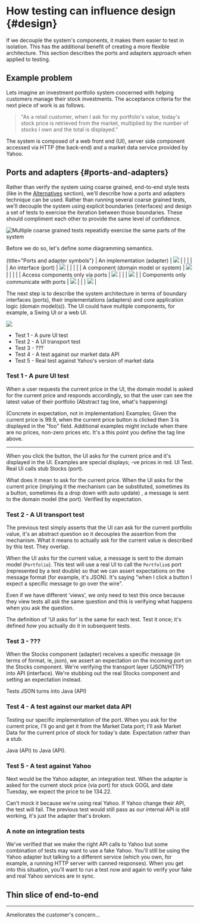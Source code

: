 # How testing can influence design {#design}

If we decouple the system's components, it makes them easier to test in isolation. This has the additional benefit of creating a more flexible architecture. This section describes the ports and adapters approach when applied to testing.



## Example problem

Lets imagine an investment portfolio system concerned with helping customers manage their stock investments. The acceptance criteria for the next piece of work is as follows.

> "As a retail customer, when I ask for my portfolio's value, today's stock price is retrieved from the market, multiplied by the number of stocks I own and the total is displayed."

The system is composed of a web front end (UI), server side component accessed via HTTP (the back-end) and a market data service provided by Yahoo.


## Ports and adapters {#ports-and-adapters}

Rather than verify the system using coarse grained, end-to-end style tests (like in the [Alternatives](#use-a-hexagonal-architecture) section), we'll describe how a ports and adapters technique can be used. Rather than running several coarse grained tests, we'll decouple the system using explicit boundaries (interfaces) and design a set of tests to exercise the iteration between those boundaries. These should compliment each other to provide the same level of confidence. 

![Multiple coarse grained tests repeatidly exercise the same parts of the system](images/part2/design.md/coarse-grained-tests-design.png)

Before we do so, let's define some diagramming semantics.

{title="Ports and adapter symbols"}
| An implementation (adapter) | ![](images/part2/design.md/adapter.png) |
| | |
| An interface (port) | ![](images/part2/design.md/port.png) |
| | |
| A component (domain model or system) | ![](images/part2/design.md/circle.png) |
| | |
| Access components only via ports | ![](images/part2/design.md/port-line-circle.png) |
| | ![](images/part2/design.md/port-line-adapter.png) |
| Components only communicate with ports | ![](images/part2/design.md/circle-arrow-port.png) |
| | ![](images/part2/design.md/adapter-arrow-port.png) |


The next step is to describe the system architecture in terms of boundary interfaces (ports), their implementations (adapters) and core application logic (domain model(s)). The UI could have multiple components, for example, a Swing UI or a web UI.

![](images/part2/design.md/ports-and-adapter-design.png)




* Test 1 - A pure UI test
* Test 2 - A UI transport test
* Test 3 - ???
* Test 4 - A test against our market data API
* Test 5 - Real test against Yahoo's version of market data


### Test 1 - A pure UI test

When a user requests the current price in the UI, the domain model is asked for the current price and responds accordingly, so that the user can see the latest value of their portfolio (Abstract tag line, what's happening)

(Concrete in expectation, not in implementation) Examples; Given the current price is 99.9, when the current price button is clicked then 3 is displayed in the "foo" field. Additional examples might include when there are no prices, non-zero prices etc. It's a this point you define the tag line above.

---

When you click the button, the UI asks for the current price and it's displayed in the UI. Examples are special displays; -ve prices in red. UI Test. Real UI calls stub Stocks (port).

What does it mean to ask for the current price. When the UI asks for the current price (implying it the mechanism can be substituted, sometimes its a button, sometimes its a drop down with auto update) , a message is sent to the domain model (the port). Verified by expectation.



### Test 2 - A UI transport test

The previous test simply asserts that the UI can ask for the current portfolio value, it's an abstract question so it decouples the assertion from the mechanism. What it means to actually ask for the current value is described by this test. They overlap.

When the UI asks for the current value, a message is sent to the domain model (`Portfolio`). This test will use a real UI to call the `Portfolio`s port (represented by a test double) so that we can assert expectations on the message format (for example, it's JSON). It's saying "when I click a button I expect a specific message to go over the wire".




Even if we have different 'views', we only need to test this once because they view tests all ask the same question and this is verifying what happens when you ask the question.

The definition of 'UI asks for' is the same for each test. Test it once; it's defined _how_ you actually do it in subsequent tests.



### Test 3 - ???

When the Stocks component (adapter) receives a specific message (in terms of format, ie, json), we assert an expectation on the incoming port on the Stocks component. We're verifying the transport layer (JSON/HTTP) into API (interface). We're stubbing out the real Stocks component and setting an expectation instead.

Tests JSON turns into Java (API)



### Test 4 - A test against our market data API

Testing our specific implementation of the port. When you ask for the current price, I'll go and get it from the Market Data port; I'll ask Market Data for the current price of stock for today's date. Expectation rather than a stub.

Java (API) to Java (API).



### Test 5 - A test against Yahoo

Next would be the Yahoo adapter, an integration test. When the adapter is asked for the current stock price (via port) for stock GOGL and date Tuesday, we expect the price to be 134.22.

Can't mock it because we're using real Yahoo. If Yahoo change their API, the test will fail. The previous test would still pass as our internal API is still working, it's just the adapter that's broken.



### A note on integration tests

We've verified that we make the right API calls to Yahoo but some combination of tests may want to use a fake Yahoo. You'll still be using the Yahoo adapter but talking to a different service (which you own, for example, a running HTTP server with canned responses). When you get into this situation, you'll want to run a test now and again to verify your fake and real Yahoo services are in sync.



## Thin slice of end-to-end

---
 Ameliorates the customer's concern...